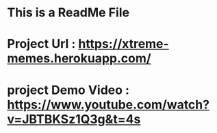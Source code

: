 # This is a ReadMe File 

# Project Url : https://xtreme-memes.herokuapp.com/
# project Demo Video : https://www.youtube.com/watch?v=JBTBKSz1Q3g&t=4s
